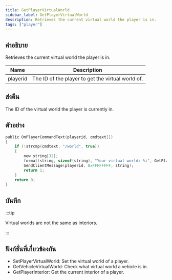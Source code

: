 ```yaml
---
title: GetPlayerVirtualWorld
sidebar_label: GetPlayerVirtualWorld
description: Retrieves the current virtual world the player is in.
tags: ["player"]
---
```


## คำอธิบาย

Retrieves the current virtual world the player is in.

| Name     | Description                                       |
| -------- | ------------------------------------------------- |
| playerid | The ID of the player to get the virtual world of. |

## ส่งคืน

The ID of the virtual world the player is currently in.

## ตัวอย่าง

```c
public OnPlayerCommandText(playerid, cmdtext[])
{
    if (!strcmp(cmdtext, "/world", true))
    {
        new string[32];
        format(string, sizeof(string), "Your virtual world: %i", GetPlayerVirtualWorld(playerid));
        SendClientMessage(playerid, 0xFFFFFFFF, string);
        return 1;
    }
    return 0;
}
```

## บันทึก

:::tip

Virtual worlds are not the same as interiors.

:::

## ฟังก์ชั่นที่เกี่ยวข้องกัน

- SetPlayerVirtualWorld: Set the virtual world of a player.
- GetVehicleVirtualWorld: Check what virtual world a vehicle is in.
- GetPlayerInterior: Get the current interior of a player.
